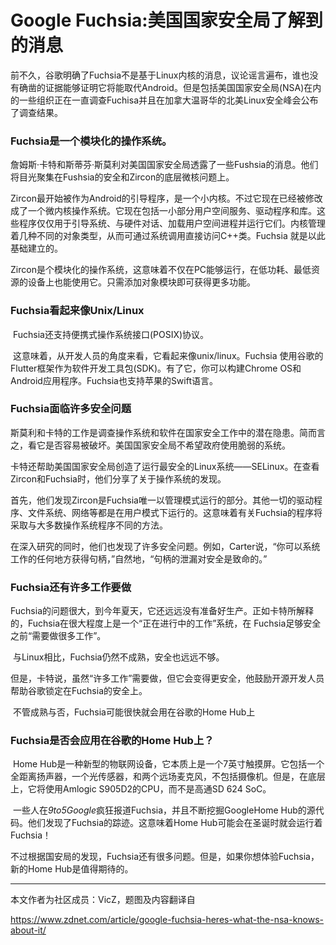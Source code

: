 # Google Fuchsia:美国国家安全局了解到的消息

​	前不久，谷歌明确了Fuchsia不是基于Linux内核的消息，议论谣言遍布，谁也没有确凿的证据能够证明它将能取代Android。但是包括美国国家安全局(NSA)在内的一些组织正在一直调查Fuchisa并且在加拿大温哥华的北美Linux安全峰会公布了调查结果。

### Fuchsia是一个模块化的操作系统。

​	詹姆斯·卡特和斯蒂芬·斯莫利对美国国家安全局透露了一些Fushsia的消息。他们将目光聚集在Fushsia的安全和Zircon的底层微核问题上。 

​	Zircon最开始被作为Android的引导程序，是一个小内核。不过它现在已经被修改成了一个微内核操作系统。它现在包括一小部分用户空间服务、驱动程序和库。这些程序仅仅用于引导系统、与硬件对话、加载用户空间进程并运行它们。内核管理着几种不同的对象类型，从而可通过系统调用直接访问C++类。Fuchsia 就是以此基础建立的。

​	Zircon是个模块化的操作系统，这意味着不仅在PC能够运行，在低功耗、最低资源的设备上也能使用它。只需添加对象模块即可获得更多功能。

### Fuchsia看起来像Unix/Linux

​	Fuchsia还支持便携式操作系统接口(POSIX)协议。

​	这意味着，从开发人员的角度来看，它看起来像unix/linux。Fuchsia 使用谷歌的Flutter框架作为软件开发工具包(SDK)。有了它，你可以构建Chrome OS和Android应用程序。Fuchsia也支持苹果的Swift语言。

### Fuchsia面临许多安全问题

​	斯莫利和卡特的工作是调查操作系统和软件在国家安全工作中的潜在隐患。简而言之，看它是否容易被破坏。美国国家安全局不希望政府使用脆弱的系统。

​	卡特还帮助美国国家安全局创造了运行最安全的Linux系统——SELinux。在查看Zircon和Fuchsia时，他们分享了关于操作系统的发现。

​	首先，他们发现Zircon是Fuchsia唯一以管理模式运行的部分。其他一切的驱动程序、文件系统、网络等都是在用户模式下运行的。这意味着有关Fuchsia的程序将采取与大多数操作系统程序不同的方法。

​	在深入研究的同时，他们也发现了许多安全问题。例如，Carter说，“你可以系统工作的任何地方获得句柄，”自然地，“句柄的泄漏对安全是致命的。”

### Fuchsia还有许多工作要做

​	Fuchsia的问题很大，到今年夏天，它还远远没有准备好生产。正如卡特所解释的，Fuchsia在很大程度上是一个“正在进行中的工作”系统，在 Fuchsia足够安全之前“需要做很多工作”。

​	与Linux相比，Fuchsia仍然不成熟，安全也远远不够。

​	但是，卡特说，虽然“许多工作”需要做，但它会变得更安全，他鼓励开源开发人员帮助谷歌锁定在Fuchsia的安全上。

​	不管成熟与否，Fuchsia可能很快就会用在谷歌的Home Hub上

### Fuchsia是否会应用在谷歌的Home Hub上？

​	Home Hub是一种新型的物联网设备，它本质上是一个7英寸触摸屏。它包括一个全距离扬声器，一个光传感器，和两个远场麦克风，不包括摄像机。但是，在底层上，它将使用Amlogic S905D2的CPU，而不是高通SD 624 SoC。

​	一些人在*9to5Google*疯狂报道Fuchsia，并且不断挖掘GoogleHome Hub的源代码。他们发现了Fuchsia的踪迹。这意味着Home Hub可能会在圣诞时就会运行着Fuchsia！

​	不过根据国安局的发现，Fuchsia还有很多问题。但是，如果你想体验Fuchsia，新的Home Hub是值得期待的。


****

本文作者为社区成员：VicZ，题图及内容翻译自

https://www.zdnet.com/article/google-fuchsia-heres-what-the-nsa-knows-about-it/
